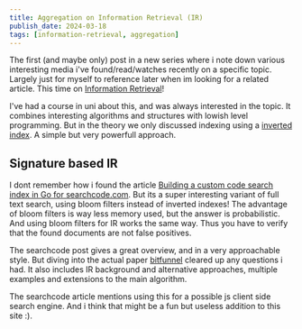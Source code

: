 ```yaml
---
title: Aggregation on Information Retrieval (IR)
publish_date: 2024-03-18
tags: [information-retrieval, aggregation]
---
```


The first (and maybe only) post in a new series where i note down various interesting media i've found/read/watches recently on a specific topic.
Largely just for myself to reference later when im looking for a related article.
This time on [Information Retrieval](https://en.wikipedia.org/wiki/Information_retrieval)!

I've had a course in uni about this, and was always interested in the topic. It combines interesting algorithms and structures with lowish level programming.
But in the theory we only discussed indexing using a [inverted index](https://en.wikipedia.org/wiki/Inverted_index). A simple but very powerfull approach.

## Signature based IR

I dont remember how i found the article [Building a custom code search index in Go for searchcode.com](https://boyter.org/posts/how-i-built-my-own-index-for-searchcode/).
But its a super interesting variant of full text search, using bloom filters instead of inverted indexes!
The advantage of bloom filters is way less memory used, but the answer is probabilistic.
And using bloom filters for IR works the same way. Thus you have to verify that the found documents are not false positives.

The searchcode post gives a great overview, and in a very approachable style.
But diving into the actual paper [bitfunnel](https://danluu.com/bitfunnel-sigir.pdf) cleared up any questions i had.
It also includes IR background and alternative approaches, multiple examples and extensions to the main algorithm. 

The searchcode article mentions using this for a possible js client side search engine. And i think that might be a fun
but useless addition to this site :).
